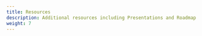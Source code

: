 ```yaml
---
title: Resources
description: Additional resources including Presentations and Roadmap
weight: 7
---
```

